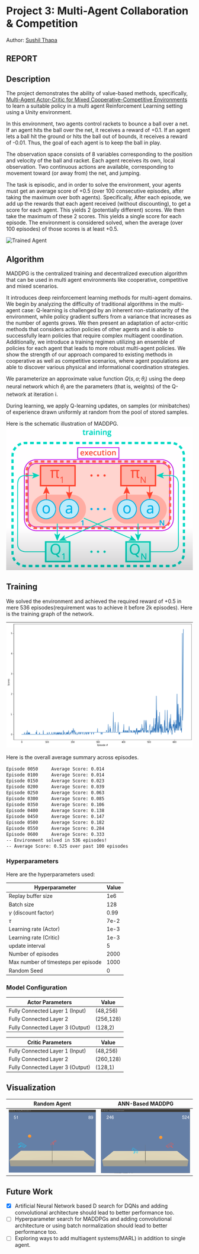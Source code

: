# Project 3: Multi-Agent Collaboration & Competition

Author: [Sushil Thapa](http://github.com/Sushil-Thapa) 

## REPORT

## Description
The project demonstrates the ability of value-based methods, specifically, [Multi-Agent Actor-Critic for Mixed Cooperative-Competitive Environments](https://arxiv.org/pdf/1706.02275.pdf) to learn a suitable policy in a multi agent Reinforcement Learning setting using a Unity environment.  


[//]: # (Image References)

[image1]: https://user-images.githubusercontent.com/10624937/42135623-e770e354-7d12-11e8-998d-29fc74429ca2.gif "Trained Agent"

In this environment, two agents control rackets to bounce a ball over a net. If an agent hits the ball over the net, it receives a reward of +0.1. If an agent lets a ball hit the ground or hits the ball out of bounds, it receives a reward of -0.01. Thus, the goal of each agent is to keep the ball in play.

The observation space consists of 8 variables corresponding to the position and velocity of the ball and racket. Each agent receives its own, local observation. Two continuous actions are available, corresponding to movement toward (or away from) the net, and jumping.

The task is episodic, and in order to solve the environment, your agents must get an average score of +0.5 (over 100 consecutive episodes, after taking the maximum over both agents). Specifically, After each episode, we add up the rewards that each agent received (without discounting), to get a score for each agent. This yields 2 (potentially different) scores. We then take the maximum of these 2 scores.
This yields a single score for each episode.
The environment is considered solved, when the average (over 100 episodes) of those scores is at least +0.5.  

![Trained Agent][image1]


## Algorithm

MADDPG is the centralized training and decentralized execution algorithm that can be used in multi agent environments like cooperative, competitive and mixed scenarios.

It introduces deep reinforcement learning methods for multi-agent domains. We begin by analyzing the difficulty of traditional algorithms in the multi-agent case: Q-learning is challenged by an inherent non-stationarity of the environment, while policy gradient suffers from a variance that increases as the number of agents grows.
We then present an adaptation of actor-critic methods that considers action policies of other agents and is able to successfully learn policies that require complex multiagent coordination. Additionally, we introduce a training regimen utilizing an ensemble of policies for each agent that leads to more robust multi-agent policies.
We show the strength of our approach compared to existing methods in cooperative as well as competitive scenarios, where agent populations are able to discover
various physical and informational coordination strategies. 

We parameterize an approximate value function $Q(s,a;\theta_{i})$ using the deep neural network which $\theta_i$ are the parameters (that is, weights) of the Q-network at iteration i. 

During learning, we
apply Q-learning updates, on samples (or minibatches) of experience drawn uniformly at random from the pool of stored samples.

Here is the schematic illustration of MADDPG.  
![Skematic Illustration](assets/Illustration_maddpg.png) 

## Training

We solved the environment and achieved the required reward of +0.5 in mere 536 episodes(requirement was to achieve it before 2k episodes). Here is the training graph of the network.

![Training Graph](assets/training.png)

Here is the overall average summary across episodes.
```
Episode 0050	 Average Score: 0.014
Episode 0100	 Average Score: 0.014
Episode 0150	 Average Score: 0.023
Episode 0200	 Average Score: 0.039
Episode 0250	 Average Score: 0.063
Episode 0300	 Average Score: 0.085
Episode 0350	 Average Score: 0.106
Episode 0400	 Average Score: 0.138
Episode 0450	 Average Score: 0.147
Episode 0500	 Average Score: 0.182
Episode 0550	 Average Score: 0.284
Episode 0600	 Average Score: 0.333
-- Environment solved in 536 episodes!                 
-- Average Score: 0.525 over past 100 episodes
```

### Hyperparameters

  Here are the hyperparameters used:  
  
| Hyperparameter                      | Value |
| ----------------------------------- | ----- |
| Replay buffer size                  | 1e6   |
| Batch size                          | 128   |
| $\gamma$ (discount factor)          | 0.99  |
| $\tau$                              | 7e-2  |
| Learning rate (Actor)               | 1e-3  |
| Learning rate (Critic)              | 1e-3  |
| update interval                     | 5     |
| Number of episodes                  | 2000  |
| Max number of timesteps per episode | 1000  |
| Random Seed                         | 0     |
  
  
### Model Configuration  
| Actor Parameters                    | Value   |
| ----------------------------------- | ------- |
| Fully Connected Layer 1 (Input)     | (48,256)|
| Fully Connected Layer 2             |(256,128)|
| Fully Connected Layer 3 (Output)    | (128,2) |

| Critic Parameters                    | Value   |
| ----------------------------------- | ------- |
| Fully Connected Layer 1 (Input)     | (48,256)|
| Fully Connected Layer 2             |(260,128)|
| Fully Connected Layer 3 (Output)    | (128,1) |



## Visualization

| Random Agent                               | ANN-Based MADDPG                      | 
| ------------------------------------------ | ---------------------------------- | 
| ![double-dqn](assets/random_agent.gif)     | ![dqn](assets/trained_agent.gif) | 


## Future Work
- [x] Artificial Neural Network based D search for DQNs and adding convolutional architecture should lead to better performance too.
- [ ] Hyperparameter search for MADDPGs and adding convolutional architecture or using batch normalization should lead to better performance too.
- [ ] Exploring ways to add multiagent systems(MARL) in addition to single agent. 
